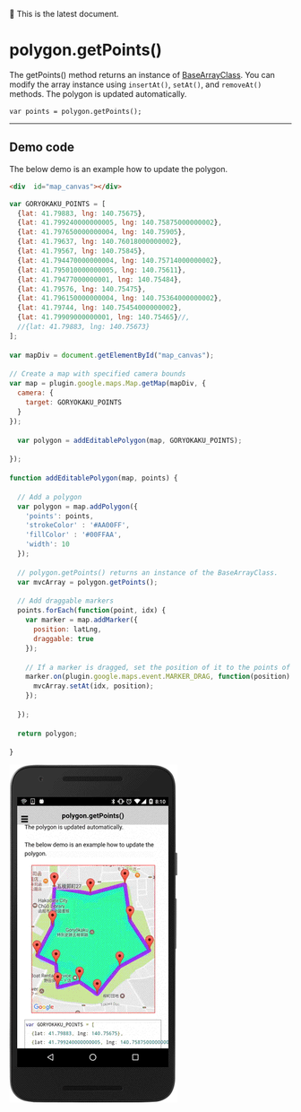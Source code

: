 :green_heart: This is the latest document.

# polygon.getPoints()

The getPoints() method returns an instance of [BaseArrayClass](../../BaseArrayClass/README.md).
You can modify the array instance using `insertAt()`, `setAt()`, and `removeAt()` methods.
The polygon is updated automatically.

```
var points = polygon.getPoints();
```

------------------------------------------------------------------------------------------

## Demo code

The below demo is an example how to update the polygon.

```html
<div  id="map_canvas"></div>
```

```js
var GORYOKAKU_POINTS = [
  {lat: 41.79883, lng: 140.75675},
  {lat: 41.799240000000005, lng: 140.75875000000002},
  {lat: 41.797650000000004, lng: 140.75905},
  {lat: 41.79637, lng: 140.76018000000002},
  {lat: 41.79567, lng: 140.75845},
  {lat: 41.794470000000004, lng: 140.75714000000002},
  {lat: 41.795010000000005, lng: 140.75611},
  {lat: 41.79477000000001, lng: 140.75484},
  {lat: 41.79576, lng: 140.75475},
  {lat: 41.796150000000004, lng: 140.75364000000002},
  {lat: 41.79744, lng: 140.75454000000002},
  {lat: 41.79909000000001, lng: 140.75465}//,
  //{lat: 41.79883, lng: 140.75673}
];

var mapDiv = document.getElementById("map_canvas");

// Create a map with specified camera bounds
var map = plugin.google.maps.Map.getMap(mapDiv, {
  camera: {
    target: GORYOKAKU_POINTS
  }
});

  var polygon = addEditablePolygon(map, GORYOKAKU_POINTS);

});

function addEditablePolygon(map, points) {

  // Add a polygon
  var polygon = map.addPolygon({
    'points': points,
    'strokeColor' : '#AA00FF',
    'fillColor' : '#00FFAA',
    'width': 10
  });

  // polygon.getPoints() returns an instance of the BaseArrayClass.
  var mvcArray = polygon.getPoints();

  // Add draggable markers
  points.forEach(function(point, idx) {
    var marker = map.addMarker({
      position: latLng,
      draggable: true
    });

    // If a marker is dragged, set the position of it to the points of the Polygon.
    marker.on(plugin.google.maps.event.MARKER_DRAG, function(position) {
      mvcArray.setAt(idx, position);
    });

  });

  return polygon;

}
```

![](image.gif)
